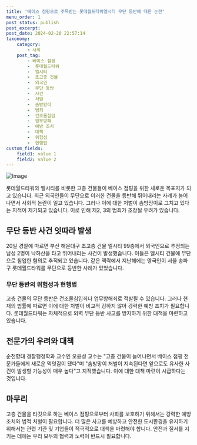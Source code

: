 ```yaml
---
title: '베이스 점핑으로 주목받는 롯데월드타워엘시티 무단 등반에 대한 논란'
menu_order: 1
post_status: publish
post_excerpt: 
post_date: 2024-02-20 22:57:14
taxonomy:
    category:
        - 사회
    post_tag:
        - 베이스 점핑
        -  롯데월드타워
        -  엘시티
        -  초고층 건물
        -  외국인
        -  무단 등반
        -  사건
        -  처벌
        -  솜방망이
        -  범죄
        -  건조물침입
        -  업무방해
        -  예방 조치
        -  대책
        -  위험성
        -  현행법
custom_fields:
    field1: value 1
    field2: value 2
---
```


![Image](https://imgnews.pstatic.net/image/277/2024/02/20/0005381756_001_20240220073303829.png?type=w647)

롯데월드타워와 엘시티를 비롯한 고층 건물들이 베이스 점핑을 위한 새로운 목표지가 되고 있습니다. 최근 외국인들이 무단으로 이러한 건물을 등반해 뛰어내리는 사례가 늘어나면서 사회적 논란이 일고 있습니다. 그러나 이에 대한 처벌이 솜방망이로 그치고 있다는 지적이 제기되고 있습니다. 이로 인해 제2, 3의 범죄가 조장될 우려가 있습니다.
## 무단 등반 사건 잇따라 발생
20일 경찰에 따르면 부산 해운대구 초고층 건물 엘시티 99층에서 외국인으로 추정되는 남성 2명이 낙하산을 타고 뛰어내리는 사건이 발생했습니다. 이들은 엘시티 건물에 무단으로 침입한 혐의로 추적되고 있습니다. 같은 맥락에서 지난해에는 영국인이 서울 송파구 롯데월드타워를 무단으로 등반한 사례가 있었습니다.
### 무단 등반의 위험성과 현행법
고층 건물의 무단 등반은 건조물침입죄나 업무방해죄로 적발될 수 있습니다. 그러나 현재의 법률에 따르면 이에 대한 처벌이 비교적 강하지 않아 강력한 예방 조치가 필요합니다. 롯데월드타워는 자체적으로 외벽 무단 등반 사고를 방지하기 위한 대책을 마련하고 있습니다.
## 전문가의 우려와 대책
순천향대 경찰행정학과 교수인 오윤성 교수는 "고층 건물이 늘어나면서 베이스 점핑 전문가들에게 새로운 먹잇감이 됐다"며 "솜방망이 처벌이 지속된다면 앞으로도 유사한 사건이 발생할 가능성이 매우 높다"고 지적했습니다. 이에 대한 대책 마련이 시급하다는 것입니다.
## 마무리
고층 건물을 타깃으로 하는 베이스 점핑으로부터 사회를 보호하기 위해서는 강력한 예방 조치와 법적 처벌이 필요합니다. 더 많은 사고를 예방하고 안전한 도시환경을 유지하기 위해서는 관련 기관 및 기업들이 적극적으로 대책을 마련해야 합니다. 안전과 질서를 지키는 데에는 우리 모두의 협력과 노력이 반드시 필요합니다.
